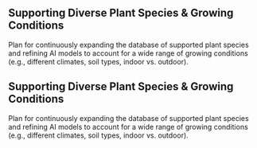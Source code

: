 ## Supporting Diverse Plant Species & Growing Conditions
Plan for continuously expanding the database of supported plant species and refining AI models to account for a wide range of growing conditions (e.g., different climates, soil types, indoor vs. outdoor).
## Supporting Diverse Plant Species & Growing Conditions
Plan for continuously expanding the database of supported plant species and refining AI models to account for a wide range of growing conditions (e.g., different climates, soil types, indoor vs. outdoor).
